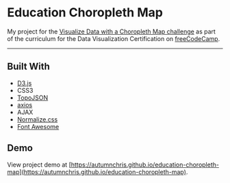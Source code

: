 # Education Choropleth Map

My project for the [Visualize Data with a Choropleth Map challenge](https://learn.freecodecamp.org/data-visualization/data-visualization-projects/visualize-data-with-a-choropleth-map) as part of the curriculum for the Data Visualization Certification on [freeCodeCamp](https://www.freecodecamp.org).

---

## Built With
* [D3.js](https://d3js.org)
* CSS3
* [TopoJSON](https://github.com/topojson/topojson)
* [axios](https://github.com/axios/axios)
* AJAX
* [Normalize.css](https://necolas.github.io/normalize.css)
* [Font Awesome](https://fontawesome.com)

## Demo

View project demo at [https://autumnchris.github.io/education-choropleth-map](https://autumnchris.github.io/education-choropleth-map).
